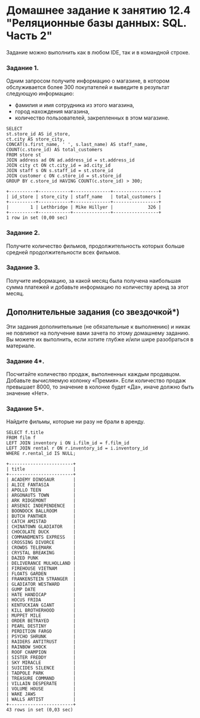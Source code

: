 # Домашнее задание к занятию 12.4 "Реляционные базы данных: SQL. Часть 2"

Задание можно выполнить как в любом IDE, так и в командной строке.

### Задание 1.

Одним запросом получите информацию о магазине, в котором обслуживается более 300 покупателей и выведите в результат следующую информацию: 
- фамилия и имя сотрудника из этого магазина,
- город нахождения магазина,
- количество пользователей, закрепленных в этом магазине.
```
SELECT 
st.store_id AS id_store, 
ct.city AS store_city, 
CONCAT(s.first_name, ' ', s.last_name) AS staff_name,
COUNT(c.store_id) AS total_customers
FROM store st
JOIN address ad ON ad.address_id = st.address_id
JOIN city ct ON ct.city_id = ad.city_id
JOIN staff s ON s.staff_id = st.store_id
JOIN customer c ON c.store_id = st.store_id
GROUP BY c.store_id HAVING COUNT(c.store_id) > 300; 
```
```
+----------+------------+--------------+-----------------+
| id_store | store_city | staff_name   | total_customers |
+----------+------------+--------------+-----------------+
|        1 | Lethbridge | Mike Hillyer |             326 |
+----------+------------+--------------+-----------------+
1 row in set (0,00 sec)
```

### Задание 2.

Получите количество фильмов, продолжительность которых больше средней продолжительности всех фильмов.

### Задание 3.

Получите информацию, за какой месяц была получена наибольшая сумма платежей и добавьте информацию по количеству аренд за этот месяц.


## Дополнительные задания (со звездочкой*)
Эти задания дополнительные (не обязательные к выполнению) и никак не повлияют на получение вами зачета по этому домашнему заданию. Вы можете их выполнить, если хотите глубже и/или шире разобраться в материале.

### Задание 4*.

Посчитайте количество продаж, выполненных каждым продавцом. Добавьте вычисляемую колонку «Премия». Если количество продаж превышает 8000, то значение в колонке будет «Да», 
иначе должно быть значение «Нет».

### Задание 5*.

Найдите фильмы, которые ни разу не брали в аренду.
```
SELECT f.title
FROM film f
LEFT JOIN inventory i ON i.film_id = f.film_id
LEFT JOIN rental r ON r.inventory_id = i.inventory_id
WHERE r.rental_id IS NULL;
```
```
+------------------------+
| title                  |
+------------------------+
| ACADEMY DINOSAUR       |
| ALICE FANTASIA         |
| APOLLO TEEN            |
| ARGONAUTS TOWN         |
| ARK RIDGEMONT          |
| ARSENIC INDEPENDENCE   |
| BOONDOCK BALLROOM      |
| BUTCH PANTHER          |
| CATCH AMISTAD          |
| CHINATOWN GLADIATOR    |
| CHOCOLATE DUCK         |
| COMMANDMENTS EXPRESS   |
| CROSSING DIVORCE       |
| CROWDS TELEMARK        |
| CRYSTAL BREAKING       |
| DAZED PUNK             |
| DELIVERANCE MULHOLLAND |
| FIREHOUSE VIETNAM      |
| FLOATS GARDEN          |
| FRANKENSTEIN STRANGER  |
| GLADIATOR WESTWARD     |
| GUMP DATE              |
| HATE HANDICAP          |
| HOCUS FRIDA            |
| KENTUCKIAN GIANT       |
| KILL BROTHERHOOD       |
| MUPPET MILE            |
| ORDER BETRAYED         |
| PEARL DESTINY          |
| PERDITION FARGO        |
| PSYCHO SHRUNK          |
| RAIDERS ANTITRUST      |
| RAINBOW SHOCK          |
| ROOF CHAMPION          |
| SISTER FREDDY          |
| SKY MIRACLE            |
| SUICIDES SILENCE       |
| TADPOLE PARK           |
| TREASURE COMMAND       |
| VILLAIN DESPERATE      |
| VOLUME HOUSE           |
| WAKE JAWS              |
| WALLS ARTIST           |
+------------------------+
43 rows in set (0,03 sec)
```
